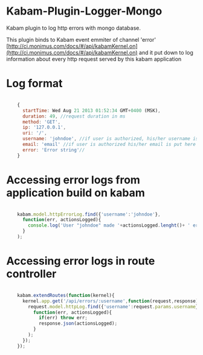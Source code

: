 Kabam-Plugin-Logger-Mongo
===========================

Kabam plugin to log http errors with mongo database.

This plugin binds to Kabam event emmiter of channel 'error'
[http://ci.monimus.com/docs/#/api/kabamKernel.on](http://ci.monimus.com/docs/#/api/kabamKernel.on)
and it put down to log information about every http request served by this kabam application

Log format
===========================
```javascript

    {
      startTime: Wed Aug 21 2013 01:52:34 GMT+0400 (MSK),
      duration: 49, //request duration in ms
      method: 'GET',
      ip: '127.0.0.1',
      uri: '/',
      username: 'johndoe', //if user is authorized, his/her username is put here
      email: 'email' //if user is authorized his/her email is put here
      error: 'Error string'//
    }

```

Accessing error logs from application build on kabam
===========================
```javascript

    kabam.model.httpErrorLog.find({'username':'johndoe'},
      function(err, actionsLogged){
        console.log('User "johndoe" made '+actionsLogged.lenght()+ ' errors!');
      }
    );

```



Accessing error logs in route controller
===========================

```javascript

    kabam.extendRoutes(function(kernel){
      kernel.app.get('/api/errors/:username',function(request,response){
        request.model.httpLog.find({'username':request.params.username},
          function(err, actionsLogged){
            if(err) throw err;
            response.json(actionsLogged);
          }
        );
      });
    });

```
